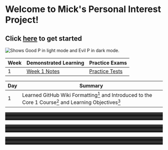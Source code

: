 # Welcome to Mick's Personal Interest Project!

## Click [here](https://www.youtube.com/watch?v=UXWckTAw3JY) to get started

<picture>
  <source media="(prefers-color-scheme: dark)" srcset="https://user-images.githubusercontent.com/112722697/199281611-ef3209cb-16ab-4d90-873b-bf7f69ab2775.png">
  <source media="(prefers-color-scheme: light)" srcset="https://user-images.githubusercontent.com/112722697/199285242-12640e99-4fe8-4686-b011-cf814884c28a.jpeg">
  <img alt="Shows Good P in light mode and Evil P in dark mode." src="https://user-images.githubusercontent.com/112722697/199285242-12640e99-4fe8-4686-b011-cf814884c28a.jpeg">
</picture>

|Week|Demonstrated Learning|Practice Exams|
|-|-|-|
|1|[Week 1 Notes](https://docs.google.com/document/d/1L11h8u_xcf6mVdoJ-IMXnrVw_jM1tJuG2Z1UKWHqFi8/edit?usp=sharing)|[Practice Tests](https://www.youtube.com/watch?v=87t6P5ZHTP0&list=PLG49S3nxzAnnOmvg5UGVenB_qQgsh01uC)|

|Day|Summary|
|-|-|
|1|Learned GitHub Wiki Formatting[<sup>1</sup>] and Introduced to the Core 1 Course[<sup>2</sup>] and Learning Objectives[<sup>3</sup>]|

<hr>
<hr>
<hr>

<style>
hr {
    border: none;
    border-top: 20px double #333;
    color: #333;
    overflow: visible;
    text-align: center;
    height: 5px;
}
</style>

[<sup>1</sup>]: https://docs.github.com/en/get-started/writing-on-github/getting-started-with-writing-and-formatting-on-github/basic-writing-and-formatting-syntax#paragraphs
[<sup>3</sup>]: https://partners.comptia.org/docs/default-source/resources/comptia-a-220-1101-exam-objectives-(3-0)
[<sup>2</sup>]: https://www.youtube.com/watch?v=87t6P5ZHTP0&list=PLG49S3nxzAnnOmvg5UGVenB_qQgsh01uC
